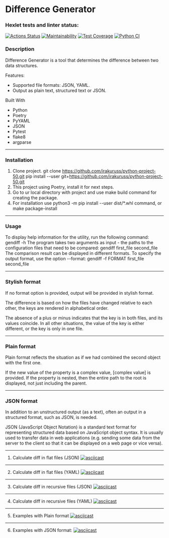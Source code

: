 # Difference Generator

### Hexlet tests and linter status:
[![Actions Status](https://github.com/irakuruss/python-project-50/workflows/hexlet-check/badge.svg)](https://github.com/irakuruss/python-project-50/actions)
[![Maintainability](https://api.codeclimate.com/v1/badges/3f10fbe2a4cc417ffd52/maintainability)](https://codeclimate.com/github/irakuruss/python-project-50/maintainability)
[![Test Coverage](https://api.codeclimate.com/v1/badges/3f10fbe2a4cc417ffd52/test_coverage)](https://codeclimate.com/github/irakuruss/python-project-50/test_coverage)
[![Python CI](https://github.com/irakuruss/python-project-50/actions/workflows/main.yml/badge.svg)](https://github.com/irakuruss/python-project-50/actions/workflows/main.yml)

### Description
Difference Generator is a tool that determines the difference between two data structures.

Features:
 - Supported file formats: JSON, YAML.
 - Output as plain text, structured text or JSON.

Built With
- Python
- Poetry
- PyYAML
- JSON
- Pytest
- flake8
- argparse
___
### Installation
1. Clone project.
git clone https://github.com/irakuruss/python-project-50.git
pip install --user git+https://github.com/irakuruss/python-project-50.git
2. This project using Poetry, install it for next steps.
3. Go to ur local directory with project and use make build command for creating the package.
4. For installation use python3 -m pip install --user dist/*.whl command, or make package-install
___
### Usage
To display help information for the utility, run the following command: 
gendiff -h
The program takes two arguments as input - the paths to the configuration files that need to be compared: 
gendiff first_file second_file
The comparison result can be displayed in different formats. To specify the output format, use the option --format:
gendiff -f FORMAT first_file second_file
___
### Stylish format

If no format option is provided, output will be provided in stylish format.

The difference is based on how the files have changed relative to each other, the keys are rendered in alphabetical order.

The absence of a plus or minus indicates that the key is in both files, and its values coincide. In all other situations, the value of the key is either different, or the key is only in one file.
___
### Plain format

Plain format reflects the situation as if we had combined the second object with the first one.

If the new value of the property is a complex value, [complex value] is provided.
If the property is nested, then the entire path to the root is displayed, not just including the parent.
___
### JSON format

In addition to an unstructured output (as a text), often an output in a structured format, such as JSON, is needed.

JSON (JavaScript Object Notation) is a standard text format for representing structured data based on JavaScript object syntax. It is usually used to transfer data in web applications (e.g. sending some data from the server to the client so that it can be displayed on a web page or vice versa).
___
1. Calculate diff in flat files (JSON)
[![asciicast](https://asciinema.org/a/tNWxhfCoAZ5HgWi6pNJQCHQ29.svg)](https://asciinema.org/a/tNWxhfCoAZ5HgWi6pNJQCHQ29)
___
2. Calculate diff in flat files (YAML)
[![asciicast](https://asciinema.org/a/qDOp2Y2ECv107YZkTwulwLhjR.svg)](https://asciinema.org/a/qDOp2Y2ECv107YZkTwulwLhjR)
___
3. Calculate diff in recursive files (JSON)
[![asciicast](https://asciinema.org/a/ql7k0v3b9AhKx4n5ArVN0dvvD.svg)](https://asciinema.org/a/ql7k0v3b9AhKx4n5ArVN0dvvD)
___
4. Calculate diff in recursive files (YAML)
[![asciicast](https://asciinema.org/a/Spbt7D5QcxGyFYaioawqjn7xI.svg)](https://asciinema.org/a/Spbt7D5QcxGyFYaioawqjn7xI)
___
5. Examples with Plain format
[![asciicast](https://asciinema.org/a/ZjwQ02DScR4aM9aS9jIVG40j6.svg)](https://asciinema.org/a/ZjwQ02DScR4aM9aS9jIVG40j6)
___
6. Examples with JSON format:
[![asciicast](https://asciinema.org/a/yB4ONwbLWR0ZLtIuwly2qbuRL.svg)](https://asciinema.org/a/yB4ONwbLWR0ZLtIuwly2qbuRL)

